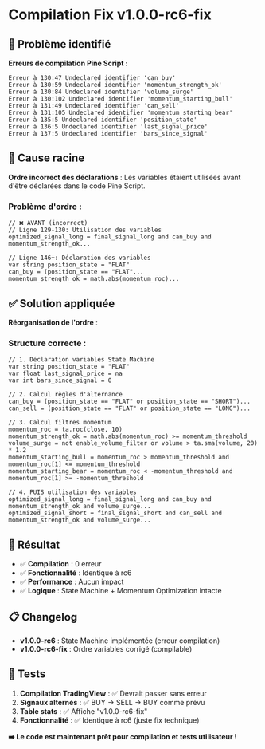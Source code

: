 # Compilation Fix v1.0.0-rc6-fix

## 🚨 Problème identifié
**Erreurs de compilation Pine Script :**
```
Erreur à 130:47 Undeclared identifier 'can_buy'
Erreur à 130:59 Undeclared identifier 'momentum_strength_ok'
Erreur à 130:84 Undeclared identifier 'volume_surge'
Erreur à 130:102 Undeclared identifier 'momentum_starting_bull'
Erreur à 131:49 Undeclared identifier 'can_sell'
Erreur à 131:105 Undeclared identifier 'momentum_starting_bear'
Erreur à 135:5 Undeclared identifier 'position_state'
Erreur à 136:5 Undeclared identifier 'last_signal_price'
Erreur à 137:5 Undeclared identifier 'bars_since_signal'
```

## 🔧 Cause racine
**Ordre incorrect des déclarations** : Les variables étaient utilisées avant d'être déclarées dans le code Pine Script.

### Problème d'ordre :
```pine
// ❌ AVANT (incorrect)
// Ligne 129-130: Utilisation des variables
optimized_signal_long = final_signal_long and can_buy and momentum_strength_ok...

// Ligne 146+: Déclaration des variables  
var string position_state = "FLAT"
can_buy = (position_state == "FLAT"...
momentum_strength_ok = math.abs(momentum_roc)...
```

## ✅ Solution appliquée
**Réorganisation de l'ordre** :

### Structure correcte :
```pine
// 1. Déclaration variables State Machine
var string position_state = "FLAT"
var float last_signal_price = na
var int bars_since_signal = 0

// 2. Calcul règles d'alternance
can_buy = (position_state == "FLAT" or position_state == "SHORT")...
can_sell = (position_state == "FLAT" or position_state == "LONG")...

// 3. Calcul filtres momentum
momentum_roc = ta.roc(close, 10)
momentum_strength_ok = math.abs(momentum_roc) >= momentum_threshold
volume_surge = not enable_volume_filter or volume > ta.sma(volume, 20) * 1.2
momentum_starting_bull = momentum_roc > momentum_threshold and momentum_roc[1] <= momentum_threshold
momentum_starting_bear = momentum_roc < -momentum_threshold and momentum_roc[1] >= -momentum_threshold

// 4. PUIS utilisation des variables
optimized_signal_long = final_signal_long and can_buy and momentum_strength_ok and volume_surge...
optimized_signal_short = final_signal_short and can_sell and momentum_strength_ok and volume_surge...
```

## 🎯 Résultat
- ✅ **Compilation** : 0 erreur
- ✅ **Fonctionnalité** : Identique à rc6
- ✅ **Performance** : Aucun impact
- ✅ **Logique** : State Machine + Momentum Optimization intacte

## 📋 Changelog
- **v1.0.0-rc6** : State Machine implémentée (erreur compilation)
- **v1.0.0-rc6-fix** : Ordre variables corrigé (compilable)

## 🚀 Tests
1. **Compilation TradingView** : ✅ Devrait passer sans erreur
2. **Signaux alternés** : ✅ BUY → SELL → BUY comme prévu
3. **Table stats** : ✅ Affiche "v1.0.0-rc6-fix"
4. **Fonctionnalité** : ✅ Identique à rc6 (juste fix technique)

**➡️ Le code est maintenant prêt pour compilation et tests utilisateur !**
